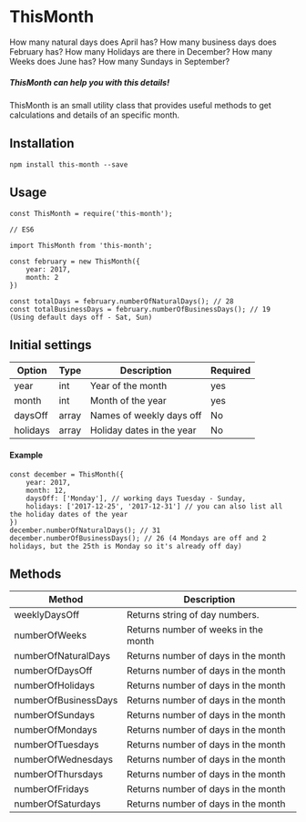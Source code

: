# ThisMonth
How many natural days does April has?
How many business days does February has?
How many Holidays are there in December?
How many Weeks does June has?
How many Sundays in September?

##### ThisMonth can help you with this details!

ThisMonth is an small utility class that provides useful methods to get calculations and details of an specific month.

## Installation
`npm install this-month --save`

## Usage
```
const ThisMonth = require('this-month');

// ES6

import ThisMonth from 'this-month';
```
```
const february = new ThisMonth({
    year: 2017,
    month: 2
})

const totalDays = february.numberOfNaturalDays(); // 28
const totalBusinessDays = february.numberOfBusinessDays(); // 19 (Using default days off - Sat, Sun)
```

## Initial settings
|Option  |Type |Description                |Required|
|--------|-----|---------------------------|--------|
|year    |int  |Year of the month          |yes     |
|month   |int  |Month of the year          |yes     |
|daysOff |array|Names of weekly days off   |No      |
|holidays|array|Holiday dates in the year  |No      |

#### Example

```
const december = ThisMonth({
    year: 2017,
    month: 12,
    daysOff: ['Monday'], // working days Tuesday - Sunday,
    holidays: ['2017-12-25', '2017-12-31'] // you can also list all the holiday dates of the year
})
december.numberOfNaturalDays(); // 31
december.numberOfBusinessDays(); // 26 (4 Mondays are off and 2 holidays, but the 25th is Monday so it's already off day)
```

## Methods
|Method              |Description                         |
|--------------------|------------------------------------|
|weeklyDaysOff       |Returns string of day numbers.      |
|numberOfWeeks       |Returns number of weeks in the month|
|numberOfNaturalDays |Returns number of days in the month |
|numberOfDaysOff     |Returns number of days in the month |
|numberOfHolidays    |Returns number of days in the month |
|numberOfBusinessDays|Returns number of days in the month |
|numberOfSundays     |Returns number of days in the month |
|numberOfMondays     |Returns number of days in the month |
|numberOfTuesdays    |Returns number of days in the month |
|numberOfWednesdays  |Returns number of days in the month |
|numberOfThursdays   |Returns number of days in the month |
|numberOfFridays     |Returns number of days in the month |
|numberOfSaturdays   |Returns number of days in the month |
